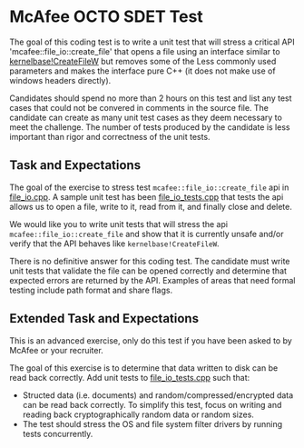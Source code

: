 # McAfee OCTO SDET Test
The goal of this coding test is to write a unit test that will stress a critical API 'mcafee::file_io::create_file' that opens a file using an interface similar to [kernelbase!CreateFileW](https://docs.microsoft.com/en-us/windows/win32/api/fileapi/nf-fileapi-createfilew) but removes some of the Less commonly used parameters and makes the interface pure C++ (it does not make use of windows headers directly).

Candidates should spend no more than 2 hours on this test and list any test cases that could not be convered in comments in the source file. The candidate can create as many unit test cases as they deem necessary to meet the challenge. The number of tests produced by the candidate is less important than rigor and correctness of the unit tests.

## Task and Expectations
The goal of the exercise to stress test `mcafee::file_io::create_file` api in [file_io.cpp](sdet/file_io.cpp). A sample unit test has been [file_io_tests.cpp](sdet/file_io_tests.cpp) that tests the api allows us to open a file, write to it, read from it, and finally close and delete.

We would like you to write unit tests that will stress the api `mcafee::file_io::create_file` and show that it is currently unsafe and/or verify that the API behaves like `kernelbase!CreateFileW`.

There is no definitive answer for this coding test. The candidate must write unit tests that validate the file can be opened correctly and determine that expected errors are returned by the API. Examples of areas that need formal testing include path format and share flags.

## Extended Task and Expectations
This is an advanced exercise, only do this test if you have been asked to by McAfee or your recruiter.

The goal of this exercise is to determine that data written to disk can be read back correctly. Add unit tests to [file_io_tests.cpp](sdet/file_io_tests.cpp) such that:

* Structed data (i.e. documents) and random/compressed/encrypted data can be read back correctly. To simplify this test, focus on writing and reading back cryptographically random data or random sizes.
* The test should stress the OS and file system filter drivers by running tests concurrently. 
